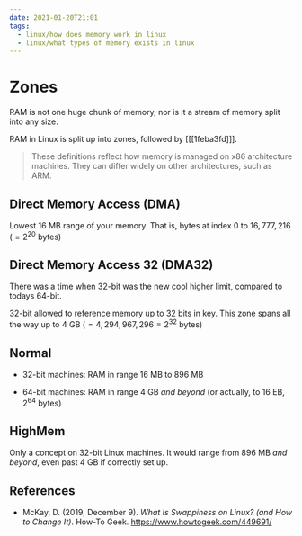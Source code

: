```yaml
---
date: 2021-01-20T21:01
tags: 
  - linux/how does memory work in linux
  - linux/what types of memory exists in linux
---
```


# Zones

RAM is not one huge chunk of memory, nor is it a stream of memory split into any
size.

RAM in Linux is split up into zones, followed by [[[1feba3fd]]].

> These definitions reflect how memory is managed on x86 architecture machines.
> They can differ widely on other architectures, such as ARM.

## Direct Memory Access (DMA)

Lowest 16 MB range of your memory. That is, bytes at index $0$ to $16,777,216$
($= 2^{20}$ bytes)

## Direct Memory Access 32 (DMA32)

There was a time when 32-bit was the new cool higher limit, compared to todays
64-bit. 

32-bit allowed to reference memory up to 32 bits in key. This zone spans all
the way up to $4$ GB ($= 4,294,967,296 = 2^{32}$ bytes)

## Normal

- 32-bit machines: RAM in range $16$ MB to $896$ MB

- 64-bit machines: RAM in range $4$ GB *and beyond*
  (or actually, to $16$ EB, $2^{64}$ bytes)

## HighMem

Only a concept on 32-bit Linux machines. It would range from $896$ MB
*and beyond*, even past $4$ GB if correctly set up.

## References

- McKay, D. (2019, December 9). *What Is Swappiness on Linux? (and How to Change
  It)*. How-To Geek. <https://www.howtogeek.com/449691/>
